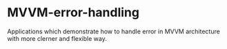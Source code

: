 # MVVM-error-handling

Applications which demonstrate how to handle error in MVVM architecture with more clerner and flexible way.
